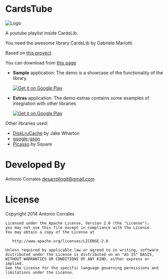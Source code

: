 CardsTube
=========
![Logo](capture.png)

A youtube playlist inside CardsLib.

You need the awesome library CardsLib by Gabriele Mariotti.

Based on [this proyect](https://github.com/akoscz/YouTubePlaylist).

You can download from [this page](https://github.com/gabrielemariotti/cardslib)

* **Sample** application: The demo is a showcase of the functionality of the library.

	 [![Get it on Google Play](http://www.android.com/images/brand/get_it_on_play_logo_small.png)](https://play.google.com/store/apps/details?id=it.gmariotti.cardslib.demo)
	 
* **Extras** application: The demo-extras contains some examples of integration with other libraries
	
	[![Get it on Google Play](http://www.android.com/images/brand/get_it_on_play_logo_small.png)](https://play.google.com/store/apps/details?id=it.gmariotti.cardslib.demo.extras)


Other libraries used:
- [DiskLruCache](https://github.com/JakeWharton) by Jake Wharton
- [google-gson](https://code.google.com/p/google-gson/downloads/list)
- [Picasso](https://github.com/square/picasso) by Square





Developed By
============

Antonio Corrales desarrollogit@gmail.com


License
=======

Copyright 2014 Antonio Corrales

    Licensed under the Apache License, Version 2.0 (the "License");
    you may not use this file except in compliance with the License.
    You may obtain a copy of the License at

       http://www.apache.org/licenses/LICENSE-2.0

    Unless required by applicable law or agreed to in writing, software
    distributed under the License is distributed on an "AS IS" BASIS,
    WITHOUT WARRANTIES OR CONDITIONS OF ANY KIND, either express or implied.
    See the License for the specific language governing permissions and
    limitations under the License.
